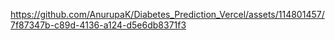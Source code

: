 

https://github.com/AnurupaK/Diabetes_Prediction_Vercel/assets/114801457/7f87347b-c89d-4136-a124-d5e6db8371f3

